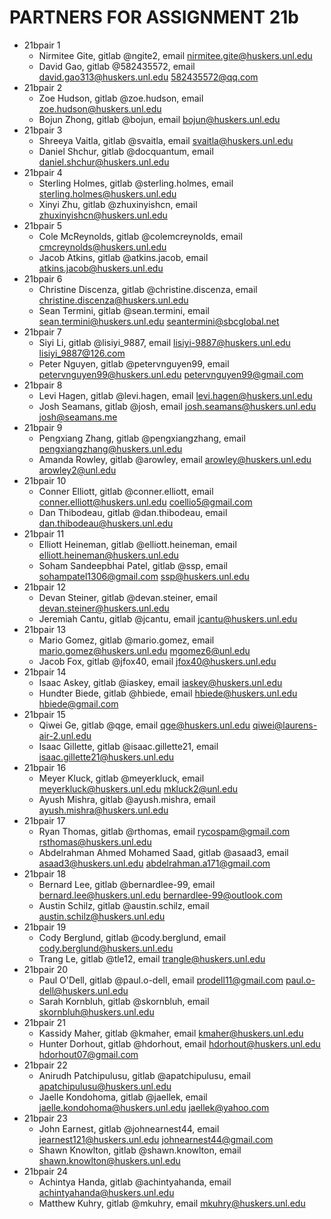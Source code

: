 # PARTNERS FOR ASSIGNMENT 21b

-   21bpair 1
    -   Nirmitee Gite, gitlab @ngite2, email <nirmitee.gite@huskers.unl.edu>
    -   David Gao, gitlab @582435572, email <david.gao313@huskers.unl.edu> <582435572@qq.com>
-   21bpair 2
    -   Zoe Hudson, gitlab @zoe.hudson, email <zoe.hudson@huskers.unl.edu>
    -   Bojun Zhong, gitlab @bojun, email <bojun@huskers.unl.edu>
-   21bpair 3
    -   Shreeya Vaitla, gitlab @svaitla, email <svaitla@huskers.unl.edu>
    -   Daniel Shchur, gitlab @docquantum, email <daniel.shchur@huskers.unl.edu>
-   21bpair 4
    -   Sterling Holmes, gitlab @sterling.holmes, email <sterling.holmes@huskers.unl.edu>
    -   Xinyi Zhu, gitlab @zhuxinyishcn, email <zhuxinyishcn@huskers.unl.edu>
-   21bpair 5
    -   Cole McReynolds, gitlab @colemcreynolds, email <cmcreynolds@huskers.unl.edu>
    -   Jacob Atkins, gitlab @atkins.jacob, email <atkins.jacob@huskers.unl.edu>
-   21bpair 6
    -   Christine Discenza, gitlab @christine.discenza, email <christine.discenza@huskers.unl.edu>
    -   Sean Termini, gitlab @sean.termini, email <sean.termini@huskers.unl.edu> <seantermini@sbcglobal.net>
-   21bpair 7
    -   Siyi Li, gitlab @lisiyi_9887, email <lisiyi-9887@huskers.unl.edu> <lisiyi_9887@126.com>
    -   Peter Nguyen, gitlab @petervnguyen99, email <petervnguyen99@huskers.unl.edu> <petervnguyen99@gmail.com>
-   21bpair 8
    -   Levi Hagen, gitlab @levi.hagen, email <levi.hagen@huskers.unl.edu>
    -   Josh Seamans, gitlab @josh, email <josh.seamans@huskers.unl.edu> <josh@seamans.me>
-   21bpair 9
    -   Pengxiang Zhang, gitlab @pengxiangzhang, email <pengxiangzhang@huskers.unl.edu>
    -   Amanda Rowley, gitlab @arowley, email <arowley@huskers.unl.edu> <arowley2@unl.edu>
-   21bpair 10
    -   Conner Elliott, gitlab @conner.elliott, email <conner.elliott@huskers.unl.edu> <coellio5@gmail.com>
    -   Dan Thibodeau, gitlab @dan.thibodeau, email <dan.thibodeau@huskers.unl.edu>
-   21bpair 11
    -   Elliott Heineman, gitlab @elliott.heineman, email <elliott.heineman@huskers.unl.edu>
    -   Soham Sandeepbhai Patel, gitlab @ssp, email <sohampatel1306@gmail.com> <ssp@huskers.unl.edu>
-   21bpair 12
    -   Devan Steiner, gitlab @devan.steiner, email <devan.steiner@huskers.unl.edu>
    -   Jeremiah Cantu, gitlab @jcantu, email <jcantu@huskers.unl.edu>
-   21bpair 13
    -   Mario Gomez, gitlab @mario.gomez, email <mario.gomez@huskers.unl.edu> <mgomez6@unl.edu>
    -   Jacob Fox, gitlab @jfox40, email <jfox40@huskers.unl.edu>
-   21bpair 14
    -   Isaac Askey, gitlab @iaskey, email <iaskey@huskers.unl.edu>
    -   Hundter Biede, gitlab @hbiede, email <hbiede@huskers.unl.edu> <hbiede@gmail.com>
-   21bpair 15
    -   Qiwei Ge, gitlab @qge, email <qge@huskers.unl.edu> <qiwei@laurens-air-2.unl.edu>
    -   Isaac Gillette, gitlab @isaac.gillette21, email <isaac.gillette21@huskers.unl.edu>
-   21bpair 16
    -   Meyer Kluck, gitlab @meyerkluck, email <meyerkluck@huskers.unl.edu> <mkluck2@unl.edu>
    -   Ayush Mishra, gitlab @ayush.mishra, email <ayush.mishra@huskers.unl.edu>
-   21bpair 17
    -   Ryan Thomas, gitlab @rthomas, email <rycospam@gmail.com> <rsthomas@huskers.unl.edu>
    -   Abdelrahman Ahmed Mohamed Saad, gitlab @asaad3, email <asaad3@huskers.unl.edu> <abdelrahman.a171@gmail.com>
-   21bpair 18
    -   Bernard Lee, gitlab @bernardlee-99, email <bernard.lee@huskers.unl.edu> <bernardlee-99@outlook.com>
    -   Austin Schilz, gitlab @austin.schilz, email <austin.schilz@huskers.unl.edu>
-   21bpair 19
    -   Cody Berglund, gitlab @cody.berglund, email <cody.berglund@huskers.unl.edu>
    -   Trang Le, gitlab @tle12, email <trangle@huskers.unl.edu>
-   21bpair 20
    -   Paul O'Dell, gitlab @paul.o-dell, email <prodell11@gmail.com> <paul.o-dell@huskers.unl.edu>
    -   Sarah Kornbluh, gitlab @skornbluh, email <skornbluh@huskers.unl.edu>
-   21bpair 21
    -   Kassidy Maher, gitlab @kmaher, email <kmaher@huskers.unl.edu>
    -   Hunter Dorhout, gitlab @hdorhout, email <hdorhout@huskers.unl.edu> <hdorhout07@gmail.com>
-   21bpair 22
    -   Anirudh Patchipulusu, gitlab @apatchipulusu, email <apatchipulusu@huskers.unl.edu>
    -   Jaelle Kondohoma, gitlab @jaellek, email <jaelle.kondohoma@huskers.unl.edu> <jaellek@yahoo.com>
-   21bpair 23
    -   John Earnest, gitlab @johnearnest44, email <jearnest121@huskers.unl.edu> <johnearnest44@gmail.com>
    -   Shawn Knowlton, gitlab @shawn.knowlton, email <shawn.knowlton@huskers.unl.edu>
-   21bpair 24
    -   Achintya Handa, gitlab @achintyahanda, email <achintyahanda@huskers.unl.edu>
    -   Matthew Kuhry, gitlab @mkuhry, email <mkuhry@huskers.unl.edu>
